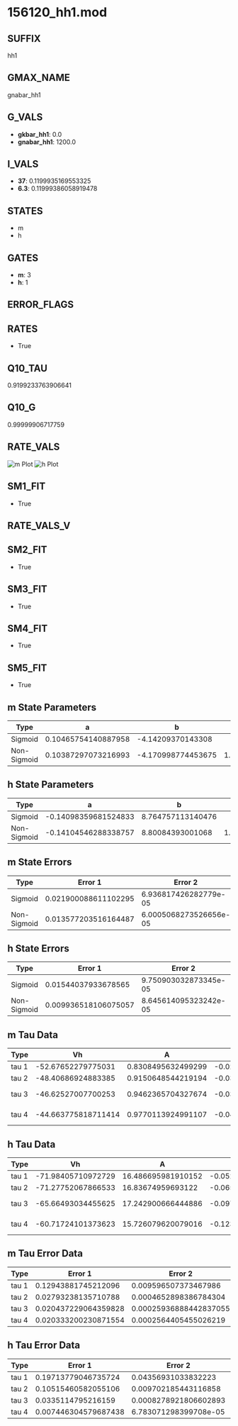 # 156120_hh1.mod

## SUFFIX

hh1

## GMAX_NAME

gnabar_hh1

## G_VALS

- **gkbar_hh1**: 0.0
- **gnabar_hh1**: 1200.0

## I_VALS

- **37**: 0.1199935169553325
- **6.3**: 0.11999386058919478

## STATES

- m
- h

## GATES

- **m**: 3
- **h**: 1

## ERROR_FLAGS


## RATES

- True

## Q10_TAU

0.9199233763906641

## Q10_G

0.99999906717759

## RATE_VALS

![m Plot](/Users/pbozelos/Dropbox/icg-Chai-Panos/supermodels/output_markdown_files/Na/156120_hh1.mod/images/m.png)
![h Plot](/Users/pbozelos/Dropbox/icg-Chai-Panos/supermodels/output_markdown_files/Na/156120_hh1.mod/images/h.png)

## SM1_FIT

- True

## RATE_VALS_V

## SM2_FIT

- True

## SM3_FIT

- True

## SM4_FIT

- True

## SM5_FIT

- True

## m State Parameters

| Type | a | b | c | d |
| --- | --- | --- | --- | --- |
| Sigmoid | 0.10465754140887958 | -4.14209370143308 |
| Non-Sigmoid | 0.10387297073216993 | -4.170998774453675 | 1.0049567286836536 | -0.012761757999091338 |

## h State Parameters

| Type | a | b | c | d |
| --- | --- | --- | --- | --- |
| Sigmoid | -0.14098359681524833 | 8.764757113140476 |
| Non-Sigmoid | -0.14104546288338757 | 8.80084393001068 | 1.0026000106780546 | 0.004440863573557677 |

## m State Errors

| Type | Error 1 | Error 2 | Error 3 |
| --- | --- | --- | --- |
| Sigmoid | 0.021900088611102295 | 6.936817426282779e-05 | 0.012230635661504957 |
| Non-Sigmoid | 0.013577203516164487 | 6.0005068273526656e-05 | 0.007582518612464815 |

## h State Errors

| Type | Error 1 | Error 2 | Error 3 |
| --- | --- | --- | --- |
| Sigmoid | 0.01544037933678565 | 9.750903032873345e-05 | 0.012934577259466085 |
| Non-Sigmoid | 0.009936518106075057 | 8.645614095323242e-05 | 0.008323931577698366 |

## m Tau Data

| Type | Vh | A | b1 | b2 | c1 | c2 | d1 | d2 | e1 | e2 |
| --- | --- | --- | --- | --- | --- | --- | --- | --- | --- | --- |
| tau 1 | -52.67652279775031 | 0.8308495632499299 | -0.022044248216389714 | -0.07727342187610052 |
| tau 2 | -48.40686924883385 | 0.9150648544219194 | -0.032632029631356835 | 0.00011402370304924193 | -0.07772948507390921 | -0.0004016047930407329 |
| tau 3 | -46.62527007700253 | 0.9462365704327674 | -0.03818366681210269 | 0.00022127472103779884 | -5.197754096619884e-07 | -0.07580810527819545 | -0.000508090268463946 | -3.5296616205779716e-06 |
| tau 4 | -44.663775818711414 | 0.9770113924991107 | -0.04262044901731943 | 0.0003162721574300156 | -1.297162082413881e-06 | 2.2059534676663425e-09 | -0.07022198878116882 | -0.00030636840820625683 | -4.432513038058513e-09 | 2.3869501330048232e-08 |

## h Tau Data

| Type | Vh | A | b1 | b2 | c1 | c2 | d1 | d2 | e1 | e2 |
| --- | --- | --- | --- | --- | --- | --- | --- | --- | --- | --- |
| tau 1 | -71.98405710972729 | 16.486695981910152 | -0.0525884025268178 | -0.07762591065320444 |
| tau 2 | -71.27752067866533 | 16.83674959693122 | -0.06582935769530095 | 0.00030363608912281376 | -0.10345710943310456 | -0.0014167714201713012 |
| tau 3 | -65.66493034455625 | 17.242900666444886 | -0.09723308538595399 | 0.001016133344240643 | -3.2899291586289424e-06 | -0.08710712739179947 | -0.0020034111272546266 | -3.3051064307595015e-05 |
| tau 4 | -60.71724101373623 | 15.726079620079016 | -0.12378877267060424 | 0.0020002904395505267 | -1.3644701846705267e-05 | 3.318732294704753e-08 | -0.06516456515196002 | -0.00208778707656601 | -7.441105516644879e-05 | -8.421221865619311e-07 |

## m Tau Error Data

| Type | Error 1 | Error 2 | Error 3 |
| --- | --- | --- | --- |
| tau 1 | 0.12943881745212096 | 0.009596507373467986 | 0.055838980967577924 |
| tau 2 | 0.02793238135710788 | 0.0004652898386784304 | 0.012049829731761953 |
| tau 3 | 0.020437229064359828 | 0.00025936888442837055 | 0.008816474587902835 |
| tau 4 | 0.020333200230871554 | 0.0002564405455026219 | 0.008771597292454894 |

## h Tau Error Data

| Type | Error 1 | Error 2 | Error 3 |
| --- | --- | --- | --- |
| tau 1 | 0.19713779046735724 | 0.04356931033832223 | 0.12818035702330619 |
| tau 2 | 0.10515460582055106 | 0.009702185443116858 | 0.0683722531573931 |
| tau 3 | 0.0335114795216159 | 0.0008278921806602893 | 0.021789396133924954 |
| tau 4 | 0.007446304579687438 | 6.783071298399708e-05 | 0.004841638821586874 |

